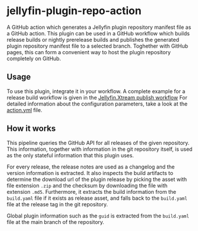 # jellyfin-plugin-repo-action

A GitHub action which generates a Jellyfin plugin repository manifest file as a GitHub action.
This plugin can be used in a GitHub workflow which builds release builds or nightly prerelease builds and publishes the generated plugin repository manifest file to a selected branch.
Toghether with GitHub pages, this can form a convenient way to host the plugin repository completely on GitHub.

## Usage

To use this plugin, integrate it in your workflow. A complete example for a release build workflow is given in the [Jellyfin.Xtream publish workflow](https://github.com/Kevinjil/Jellyfin.Xtream/blob/master/.github/workflows/publish.yaml)
For detailed information about the configuration parameters, take a look at the [action.yml](action.yml) file.

## How it works

This pipeline queries the GitHub API for all releases of the given repository. This information, together with information in the git repository itself, is used as the only stateful information that this plugin uses.

For every release, the release notes are used as a changelog and the version information is extracted.
It also inspects the build artifacts to determine the download url of the plugin release by picking the asset with file extension `.zip` and the checksum by downloading the file with extension `.md5`.
Furthermore, it extracts the build information from the `build.yaml` file if it exists as release asset, and falls back to the `build.yaml` file at the release tag in the git repository.

Global plugin information such as the `guid` is extracted from the `build.yaml` file at the main branch of the repository.

